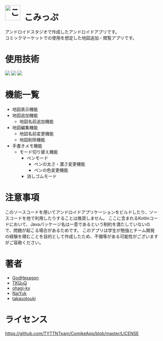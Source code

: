 # <img width="50" src="https://github.com/user-attachments/assets/fbb556f7-6234-4293-b388-b4a3cb9e3fac" alt="こみっぷのアイコン">&nbsp;&nbsp;こみっぷ

アンドロイドスタジオで作成したアンドロイドアプリです。  
コミックマーケットでの使用を想定した地図追加・閲覧アプリです。


# 使用技術

<img src="https://img.shields.io/badge/-Kotlin-000000.svg?logo=kotlin&style=for-the-badge"> <img src="https://img.shields.io/badge/-Android_Studio-000000.svg?logo=androidstudio&logoColor=3DDC84&style=for-the-badge"> <img src="https://img.shields.io/badge/-Jetpack_Compose-000000.svg?logo=jetpackcompose&logoColor=4285F4&style=for-the-badge">

# 機能一覧

- 地図表示機能
- 地図追加機能
  - 地図名前追加機能
- 地図編集機能
  - 地図名前変更機能
  - 地図削除機能
- 手書きメモ機能
  - モード切り替え機能
    - ペンモード
      - ペンの太さ・濃さ変更機能
      - ペンの色変更機能 
    - 消しゴムモード
    

# 注意事項

このソースコードを用いてアンドロイドアプリケーションをビルドしたり、ソースコードを他で利用したりすることは推奨しません。
ここに含まれるKotlinコードにおいて、Javaパッケージ名は一意であるという制約を満たしていないので、問題が起こる場合があるためです。
このアプリは学生が勉強とチーム開発の経験を積むことを目的として作成したため、不備等がある可能性がございますがご容赦ください。

# 著者

* [GodHexagon](https://github.com/GodHexagon)
* [TKQuQ](https://github.com/TKQuQ)
* [ohagi-ky](https://github.com/ohagi-ky)
* [NaiYuk](https://github.com/NaiYuk)
* [takauotouki](https://github.com/takauotouki)

# ライセンス
https://github.com/TYTTNTeam/ComikeApp/blob/master/LICENSE
